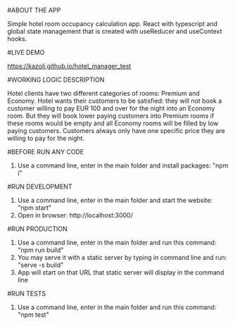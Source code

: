#ABOUT THE APP

Simple hotel room occupancy calculation app. React with typescript and global state management that is created with useReducer and useContext hooks.

#LIVE DEMO

https://kazoli.github.io/hotel_manager_test

#WORKING LOGIC DESCRIPTION

Hotel clients have two different categories of rooms: Premium and Economy. Hotel wants their customers to be satisfied: they will not book a customer willing to pay EUR 100 and over for the night into an Economy room. But they will book lower paying customers into Premium rooms if these rooms would be empty and all Economy rooms will be filled by low paying customers. Customers always only have one specific price they are willing to pay for the night.

#BEFORE RUN ANY CODE

1. Use a command line, enter in the main folder and install packages: "npm i"

#RUN DEVELOPMENT

1. Use a command line, enter in the main folder and start the website: "npm start"
2. Open in browser: http://localhost:3000/

#RUN PRODUCTION

1. Use a command line, enter in the main folder and run this command: "npm run build"
2. You may serve it with a static server by typing in command line and run: "serve -s build"
3. App will start on that URL that static server will display in the command line

#RUN TESTS

1. Use a command line, enter in the main folder and run this command: "npm test"
